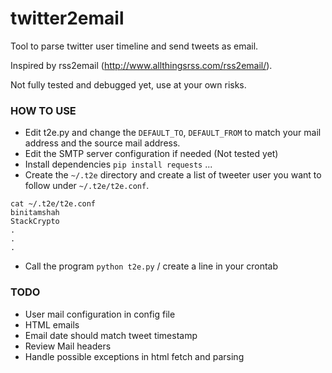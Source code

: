 twitter2email
=============

Tool to parse twitter user timeline and send tweets as email.

Inspired by rss2email (http://www.allthingsrss.com/rss2email/).

Not fully tested and debugged yet, use at your own risks.

### HOW TO USE ###
* Edit t2e.py and change the `DEFAULT_TO`, `DEFAULT_FROM` to match your mail address and the source mail address.
* Edit the SMTP server configuration if needed (Not tested yet)
* Install dependencies `pip install requests` ... 
* Create the `~/.t2e` directory and create a list of tweeter user you want to follow under `~/.t2e/t2e.conf`.
```
cat ~/.t2e/t2e.conf
binitamshah
StackCrypto
.
.
.
```
* Call the program `python t2e.py` / create a line in your crontab

### TODO ###

* User mail configuration in config file
* HTML emails
* Email date should match tweet timestamp
* Review Mail headers
* Handle possible exceptions in html fetch and parsing
